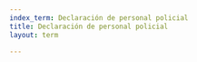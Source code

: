 ```yaml
---
index_term: Declaración de personal policial
title: Declaración de personal policial
layout: term

---
```

